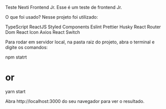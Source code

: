 Teste Nexti Frontend Jr.
Esse é um teste de frontend Jr.

O que foi usado?
Nesse projeto foi utilizado:

TypeScript
ReactJS
Styled Components
Eslint
Prettier
Husky
React Router Dom
React Icon
Axios
React Switch


Para rodar em servidor local, na pasta raiz do projeto, abra o terminal e digite os comandos:

npm statrt
# or
yarn start



Abra http://localhost:3000 do seu navegador para ver o resultado.
